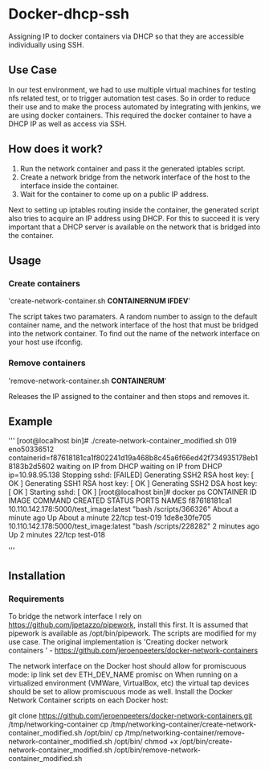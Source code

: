 # Docker-dhcp-ssh
Assigning IP to docker containers via DHCP so that they are accessible individually using SSH.

## Use Case
In our test environment, we had to use multiple virtual machines for testing nfs related test, or to trigger automation test cases. 
So in order to reduce their use and to make the process automated by integrating with jenkins, we are using docker containers. This
required the  docker container to have a DHCP IP as well as access via SSH.

## How does it work?

1. Run the network container and pass it the generated iptables script.
2. Create a network bridge from the network interface of the host to the interface inside the container.
3. Wait for the container to come up on a public IP address.

Next to setting up iptables routing inside the container, the generated script also tries to acquire an IP address using DHCP. For this to succeed it is very important that a DHCP server is available on the network that is bridged into the container.

## Usage

### Create containers
'create-network-container.sh **CONTAINERNUM IFDEV**'

The script takes two paramaters. A random number to assign to the default container name, and the network interface of the host that must be bridged into the network container. To find out the name of the network interface on your host use ifconfig.

### Remove containers

'remove-network-container.sh **CONTAINERUM**'

Releases the IP assigned to the container and then stops and removes it.

## Example 

'''
[root@localhost bin]# ./create-network-container_modified.sh 019 eno50336512
containerid=f87618181ca1f802241d19a468b8c45a6f66ed42f734935178eb18183b2d5602
waiting on IP from DHCP
waiting on IP from DHCP
ip=10.98.95.138
Stopping sshd: [FAILED]
Generating SSH2 RSA host key: [  OK  ]
Generating SSH1 RSA host key: [  OK  ]
Generating SSH2 DSA host key: [  OK  ]
Starting sshd: [  OK  ]
[root@localhost bin]# docker ps
CONTAINER ID        IMAGE                                                                  COMMAND                  CREATED              STATUS              PORTS                        NAMES
f87618181ca1        10.110.142.178:5000/test_image:latest                                  "bash /scripts/366326"   About a minute ago Up About a minute   22/tcp                       test-019
1de8e30fe705        10.110.142.178:5000/test_image:latest                                  "bash /scripts/228282"   2 minutes ago        Up 2 minutes        22/tcp                       test-018

'''

## Installation

### Requirements

To bridge the network interface I rely on https://github.com/jpetazzo/pipework, install this first. It is assumed that pipework is available as /opt/bin/pipework. The scripts are modified for my use case. The original implementation is 'Creating docker network containers ' - https://github.com/jeroenpeeters/docker-network-containers

The network interface on the Docker host should allow for promiscuous mode: ip link set dev ETH_DEV_NAME promisc on
When running on a virtualized environment (VMWare, VirtualBox, etc) the virtual tap devices should be set to allow promiscuous mode as well.
Install the Docker Network Container scripts on each Docker host:

git clone https://github.com/jeroenpeeters/docker-network-containers.git /tmp/networking-container
cp /tmp/networking-container/create-network-container_modified.sh /opt/bin/
cp /tmp/networking-container/remove-network-container_modified.sh /opt/bin/
chmod +x /opt/bin/create-network-container_modified.sh /opt/bin/remove-network-container_modified.sh
